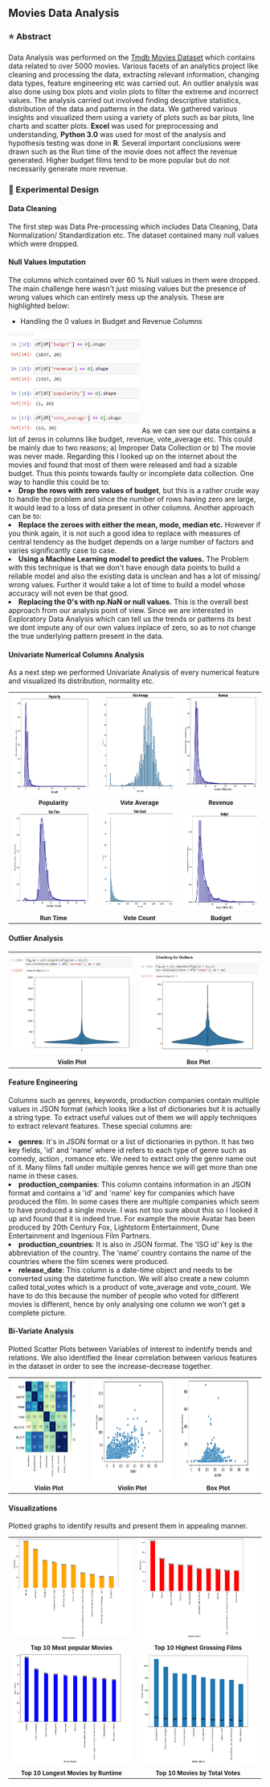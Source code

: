 ## Movies Data Analysis
### ⭐ Abstract
Data Analysis was performed on the <a href="https://www.kaggle.com/tmdb/tmdb-movie-metadata">Tmdb Movies Dataset</a> which contains data related to over 5000 movies. 
Various facets of an analytics project like cleaning and processing the data, extracting relevant information, changing data types, feature engineering etc was carried out. 
An outlier analysis was also done using box plots and violin plots to filter the extreme and incorrect values. The analysis carried out involved finding descriptive statistics, distribution of the data and patterns in the data. We gathered various insights and visualized them using a variety of plots such as bar plots, line charts and scatter plots. <b>Excel</b> was used for preprocessing and understanding, <b>Python 3.0</b> was used for most of the analysis and hypothesis testing was done in <b>R</b>. 
Several important conclusions were drawn such as the Run time of the movie does not affect the revenue generated. Higher budget films tend to be more popular but do not necessarily generate more revenue.
### 🌱 Experimental Design
#### Data Cleaning
The first step was Data Pre-processing which includes Data Cleaning, Data Normalization/ Standardization etc. The dataset contained many null values which were dropped.

#### Null Values Imputation
The columns which contained over 60 % Null values in them were dropped. The main challenge here wasn't just missing values but the presence of wrong values which can entirely mess up the analysis. These are highlighted below:
- Handling the 0 values in Budget and Revenue Columns
<img src="https://github.com/shubhang239/Movies_data_analysis/blob/cbc9d69b90fa9b5186902d18a8d91fccbae3b93f/images/image2.png" height=200px alt=""/>
As we can see our data contains a lot of zeros in columns like budget, revenue, vote_average etc. This could be mainly due to two reasons;
a) Improper Data Collection or
b) The movie was never made.
Regarding this I looked up on the internet about the movies and found that most of them were released and had a sizable budget. Thus this points towards faulty or incomplete data collection. One way to handle this could be to:
<li><b>Drop the rows with zero values of budget</b>, but this is a rather crude way to handle the problem and since the number of rows having zero are large, it would lead to a loss of data present in other columns. Another approach can be to:</li>
<li><b>Replace the zeroes with either the mean, mode, median etc.</b> However if you think again, it is not such a good idea to replace with measures of central tendency as the budget depends on a large number of factors and varies significantly case to case.</li>
<li><b>Using a Machine Learning model to predict the values.</b> The Problem with this technique is that we don't have enough data points to build a reliable model and also the existing data is unclean and has a lot of missing/ wrong values. Further it would take a lot of time to build a model whose accuracy will not even be that good.</li>
<li><b>Replacing the 0's with np.NaN or null values.</b> This is the overall best approach from our analysis point of view. Since we are interested in Exploratory Data Analysis which can tell us the trends or patterns its best we dont impute any of our own values inplace of zero, so as to not change the true underlying pattern present in the data.</li>

#### Univariate Numerical Columns Analysis
As a next step we performed Univariate Analysis of every numerical feature and visualized its distribution, normality etc.

<table>
  <tr>
    <td align="center"><img src="https://github.com/shubhang239/Movies_data_analysis/blob/cbc9d69b90fa9b5186902d18a8d91fccbae3b93f/images/image10.png" height=200px alt=""/><br /><sub><b>Popularity</b></sub><br /></td>
     <td align="center"><img src="https://github.com/shubhang239/Movies_data_analysis/blob/cbc9d69b90fa9b5186902d18a8d91fccbae3b93f/images/image11.png" height=200px alt=""/><br /><sub><b>Vote Average</b></sub><br /></td>
     <td align="center"><img src="https://github.com/shubhang239/Movies_data_analysis/blob/cbc9d69b90fa9b5186902d18a8d91fccbae3b93f/images/image12.png" height=200px alt=""/><br /><sub><b>Revenue</b></sub><br /></td>
  </tr>
   <tr>
    <td align="center"><img src="https://github.com/shubhang239/Movies_data_analysis/blob/cbc9d69b90fa9b5186902d18a8d91fccbae3b93f/images/image4.png" height=200px alt=""/><br /><sub><b>Run Time</b></sub><br /></td>
     <td align="center"><img src="https://github.com/shubhang239/Movies_data_analysis/blob/cbc9d69b90fa9b5186902d18a8d91fccbae3b93f/images/image15.png" height=200px alt=""/><br /><sub><b>Vote Count</b></sub><br /></td>
     <td align="center"><img src="https://github.com/shubhang239/Movies_data_analysis/blob/cbc9d69b90fa9b5186902d18a8d91fccbae3b93f/images/image17.png" height=200px alt=""/><br /><sub><b>Budget</b></sub><br /></td>
  </tr>
 </table>
 
#### Outlier Analysis

<table>
  <tr>
    <td align="center"><img src="https://github.com/shubhang239/Movies_data_analysis/blob/cbc9d69b90fa9b5186902d18a8d91fccbae3b93f/images/image7.png" height=200px alt=""/><br /><sub><b>Violin Plot</b></sub><br /></td>
     <td align="center"><img src="https://github.com/shubhang239/Movies_data_analysis/blob/cbc9d69b90fa9b5186902d18a8d91fccbae3b93f/images/image8.png" height=200px alt=""/><br /><sub><b>Box Plot</b></sub><br /></td>
  </tr>
 </table>
    
#### Feature Engineering
Columns such as genres, keywords, production companies contain multiple values in JSON format (which looks like a list of dictionaries but it is actually a string type. To extract useful values out of them we will apply techniques to extract relevant features.
These special columns are:
<li><b>genres</b>: It's in JSON format or a list of dictionaries in python. It has two key fields, 'id' and 'name' where id refers to each type of genre such as comedy, action , romance etc. We need to extract only the genre name out of it. Many films fall under multiple genres hence we will get more than one name in these cases.</li>
<li><b>production_companies</b>: This column contains information in an JSON format and contains a 'id' and 'name' key for companies which have produced the film. In some cases there are multiple companies which seem to have produced a single movie. I was not too sure about this so I looked it up and found that it is indeed true. For example the movie Avatar has been produced by 20th Century Fox, Lightstorm Entertainment, Dune Entertainment and Ingenious Film Partners.</li>
<li><b>production_countries</b>: It is also in JSON format. The 'ISO id' key is the abbreviation of the country. The 'name' country contains the name of the countries where the film scenes were produced.</li>
<li><b>release_date</b>: This column is a date-time object and needs to be converted using the datetime function.
We will also create a new column called total_votes which is a product of vote_average and vote_count. We have to do this because the number of people who voted for different movies is different, hence by only analysing one column we won't get a complete picture.</li>

#### Bi-Variate Analysis
Plotted Scatter Plots between Variables of interest to indentify trends and relations. We also identified the linear correlation between various features in the dataset in order to see the increase-decrease together.

<table>
  <tr>
    <td align="center"><img src="https://github.com/shubhang239/Movies_data_analysis/blob/cbc9d69b90fa9b5186902d18a8d91fccbae3b93f/images/image9.png" height=200px alt=""/><br /><sub><b>Violin Plot</b></sub><br /></td>
    <td align="center"><img src="https://github.com/shubhang239/Movies_data_analysis/blob/cbc9d69b90fa9b5186902d18a8d91fccbae3b93f/images/image14.png" height=200px alt=""/><br /><sub><b>Violin Plot</b></sub><br /></td>
     <td align="center"><img src="https://github.com/shubhang239/Movies_data_analysis/blob/cbc9d69b90fa9b5186902d18a8d91fccbae3b93f/images/image16.png" height=200px alt=""/><br /><sub><b>Box Plot</b></sub><br /></td>
  </tr>
 </table>
 
 #### Visualizations
 Plotted graphs to identify results and present them in appealing manner.
 <table>
  <tr>
     <td align="center"><img src="https://github.com/shubhang239/Movies_data_analysis/blob/cbc9d69b90fa9b5186902d18a8d91fccbae3b93f/images/image1.png" height=200px alt=""/><br /><sub><b>Top 10 Most popular Movies</b></sub><br /></td>
     <td align="center"><img src="https://github.com/shubhang239/Movies_data_analysis/blob/cbc9d69b90fa9b5186902d18a8d91fccbae3b93f/images/image3.png" height=200px alt=""/><br /><sub><b>Top 10 Highest Grossing Films</b></sub><br /></td>
  </tr>
  <tr>
     <td align="center"><img src="https://github.com/shubhang239/Movies_data_analysis/blob/cbc9d69b90fa9b5186902d18a8d91fccbae3b93f/images/image5.png" height=220px width = 420px alt=""/><br /><sub><b>Top 10 Longest Movies by Runtime</b></sub><br /></td>
     <td align="center"><img src="https://github.com/shubhang239/Movies_data_analysis/blob/cbc9d69b90fa9b5186902d18a8d91fccbae3b93f/images/image6.png" height=220px width=420px alt=""/><br /><sub><b>Top 10 Movies by Total Votes</b></sub><br /></td>
  </tr>
 </table>
